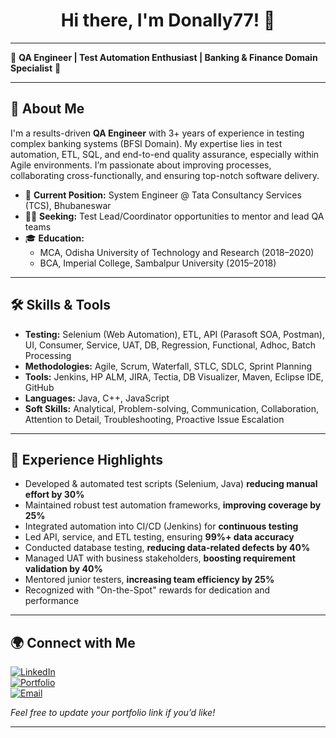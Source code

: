 <!-- Profile README for Donally77 -->

<h1 align="center">Hi there, I'm Donally77! 👋</h1>

---

🌟 **QA Engineer | Test Automation Enthusiast | Banking & Finance Domain Specialist** 🌟

---

## 👤 About Me

I'm a results-driven **QA Engineer** with 3+ years of experience in testing complex banking systems (BFSI Domain). My expertise lies in test automation, ETL, SQL, and end-to-end quality assurance, especially within Agile environments. I’m passionate about improving processes, collaborating cross-functionally, and ensuring top-notch software delivery.

- 🏢 **Current Position:** System Engineer @ Tata Consultancy Services (TCS), Bhubaneswar
- 🧑‍💻 **Seeking:** Test Lead/Coordinator opportunities to mentor and lead QA teams
- 🎓 **Education:**
  - MCA, Odisha University of Technology and Research (2018–2020)
  - BCA, Imperial College, Sambalpur University (2015–2018)

---

## 🛠️ Skills & Tools

- **Testing:** Selenium (Web Automation), ETL, API (Parasoft SOA, Postman), UI, Consumer, Service, UAT, DB, Regression, Functional, Adhoc, Batch Processing
- **Methodologies:** Agile, Scrum, Waterfall, STLC, SDLC, Sprint Planning
- **Tools:** Jenkins, HP ALM, JIRA, Tectia, DB Visualizer, Maven, Eclipse IDE, GitHub
- **Languages:** Java, C++, JavaScript
- **Soft Skills:** Analytical, Problem-solving, Communication, Collaboration, Attention to Detail, Troubleshooting, Proactive Issue Escalation

---

## 🚀 Experience Highlights

- Developed & automated test scripts (Selenium, Java) **reducing manual effort by 30%**
- Maintained robust test automation frameworks, **improving coverage by 25%**
- Integrated automation into CI/CD (Jenkins) for **continuous testing**
- Led API, service, and ETL testing, ensuring **99%+ data accuracy**
- Conducted database testing, **reducing data-related defects by 40%**
- Managed UAT with business stakeholders, **boosting requirement validation by 40%**
- Mentored junior testers, **increasing team efficiency by 25%**
- Recognized with "On-the-Spot" rewards for dedication and performance

---

## 🌍 Connect with Me

[![LinkedIn](https://img.shields.io/badge/LinkedIn-Donally%20Patel-blue?logo=linkedin)](https://www.linkedin.com/in/donally-patel/)  
[![Portfolio](https://img.shields.io/badge/Portfolio-Coming%20Soon-9cf?logo=google-chrome)](https://your-portfolio-link.com)  
[![Email](https://img.shields.io/badge/Email-donallypatel%40gmail.com-red?logo=gmail)](mailto:donallypatel@gmail.com)

*Feel free to update your portfolio link if you’d like!*

---

<!--
Profile README generated by GitHub Copilot for Donally77 — personalize as needed!
-->
